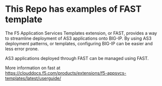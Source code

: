 # This Repo has examples of FAST template
The F5 Application Services Templates extension, or FAST, provides a way to streamline deployment of AS3 applications onto BIG-IP. By using AS3 deployment patterns, or templates, configuring BIG-IP can be easier and less error prone.

AS3 applications deployed through FAST can be managed using FAST. 

More information on fast at https://clouddocs.f5.com/products/extensions/f5-appsvcs-templates/latest/userguide/


